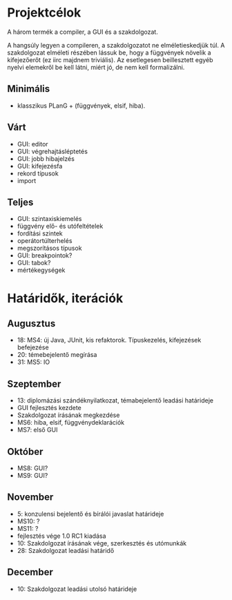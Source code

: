 
# Projektcélok

A három termék a compiler, a GUI és a szakdolgozat. 

A hangsúly legyen a compileren, a szakdolgozatot ne elméletieskedjük túl. A szakdolgozat elméleti részében lássuk be, hogy a függvények növelik a kifejezőerőt (ez iirc majdnem triviális). Az esetlegesen beillesztett egyéb nyelvi elemekről be kell látni, miért jó, de nem kell formalizálni.

## Minimális

- klasszikus PLanG + (függvények, elsif, hiba).

## Várt

- GUI: editor
- GUI: végrehajtásléptetés
- GUI: jobb hibajelzés
- GUI: kifejezésfa
- rekord típusok
- import

## Teljes

- GUI: szintaxiskiemelés
- függvény elő- és utófeltételek
- fordítási szintek
- operátortúlterhelés
- megszorításos típusok
- GUI: breakpointok?
- GUI: tabok?
- mértékegységek


# Határidők, iterációk

## Augusztus

- 18: MS4: új Java, JUnit, kis refaktorok. Típuskezelés, kifejezések befejezése
- 20: témebejelentő megírása
- 31: MS5: IO

## Szeptember

- 13: diplomázási szándéknyilatkozat, témabejelentő leadási határideje
- GUI fejlesztés kezdete
- Szakdolgozat írásának megkezdése
- MS6: hiba, elsif, függvénydeklarációk
- MS7: első GUI

## Október

- MS8: GUI?
- MS9: GUI?

## November

- 5: konzulensi bejelentő és bírálói javaslat határideje
- MS10: ?
- MS11: ?
- fejlesztés vége 1.0 RC1 kiadása
- 10: Szakdolgozat írásának vége, szerkesztés és utómunkák
- 28: Szakdolgozat leadási határidő 

## December

- 10: Szakdolgozat leadási utolsó határideje

